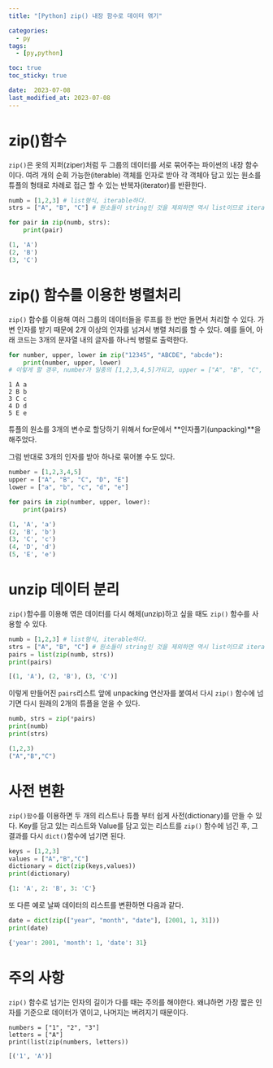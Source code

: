 ```yaml
---
title: "[Python] zip() 내장 함수로 데이터 엮기"

categories:
  - py
tags:
  - [py,python]

toc: true
toc_sticky: true

date:  2023-07-08
last_modified_at: 2023-07-08
---
```

# zip()함수
`zip()`은 옷의 지퍼(ziper)처럼 두 그룹의 데이터를 서로 묶어주는 파이썬의 내장 함수이다. 여려 개의 순회 가능한(iterable) 객체를 인자로 받아 각 객체아 담고 있는 원소를 튜플의 형태로 차례로 접근 할 수 있는 반복자(iterator)를 반환한다.

```python
numb = [1,2,3] # list형식, iterable하다.
strs = ["A", "B", "C"] # 원소들이 string인 것을 제외하면 역시 list이므로 iterable하다.

for pair in zip(numb, strs):
    print(pair)
```
```python
(1, 'A')
(2, 'B')
(3, 'C')
```

# zip() 함수를 이용한 병렬처리
`zip()` 함수를 이용해 여러 그룹의 데이터들을 루프를 한 번만 돌면서 처리할 수 있다. 가변 인자를 받기 때문에 2개 이상의 인자를 넘겨서 병렬 처리를 할 수 있다. 예를 들어, 아래 코드는 3개의 문자열 내의 글자를 하나씩 병렬로 출력한다.
```python
for number, upper, lower in zip("12345", "ABCDE", "abcde"):
    print(number, upper, lower)
# 이렇게 할 경우, number가 일종의 [1,2,3,4,5]가되고, upper = ["A", "B", "C", "D", "E"], lower = ["a", "b", "c", "d", "e"]와 마찬가지이다.
```
```pyhton
1 A a
2 B b
3 C c
4 D d
5 E e
```
튜플의 원소를 3개의 변수로 할당하기 위해서 for문에서 **인자풀기(unpacking)**을 해주었다.

그럼 반대로 3개의 인자를 받아 하나로 묶어볼 수도 있다.

```python
number = [1,2,3,4,5]
upper = ["A", "B", "C", "D", "E"] 
lower = ["a", "b", "c", "d", "e"]

for pairs in zip(number, upper, lower):
    print(pairs)
```
```python
(1, 'A', 'a')
(2, 'B', 'b')
(3, 'C', 'c')
(4, 'D', 'd')
(5, 'E', 'e')
```

# unzip 데이터 분리
`zip()`함수를 이용해 엮은 데이터를 다시 해체(unzip)하고 싶을 때도 `zip()` 함수를 사용할 수 있다.
```python
numb = [1,2,3] # list형식, iterable하다.
strs = ["A", "B", "C"] # 원소들이 string인 것을 제외하면 역시 list이므로 iterable하다.
pairs = list(zip(numb, strs))
print(pairs)
```
```python
[(1, 'A'), (2, 'B'), (3, 'C')]
```

이렇게 만들어진 `pairs`리스트 앞에 unpacking 연산자를 붙여서 다시 `zip()` 함수에 넘기면 다시 원래의 2개의 튜플을 얻을 수 있다.
```python
numb, strs = zip(*pairs)
print(numb)
print(strs)
```
```python
(1,2,3)
("A","B","C")
```

# 사전 변환
`zip()함수`를 이용하면 두 개의 리스트나 튜플 부터 쉽게 사전(dictionary)를 만들 수 있다. Key를 담고 있는 리스트와 Value를 담고 있는 리스트를 `zip()` 함수에 넘긴 후, 그 결과를 다시 `dict()`함수에 넘기면 된다.
```python
keys = [1,2,3]
values = ["A","B","C"]
dictionary = dict(zip(keys,values))
print(dictionary)
```
```python
{1: 'A', 2: 'B', 3: 'C'}
```

또 다른 예로 날짜 데이터의 리스트를 변환하면 다음과 같다.
```python
date = dict(zip(["year", "month", "date"], [2001, 1, 31]))
print(date)
```
```python
{'year': 2001, 'month': 1, 'date': 31}
```

# 주의 사항
`zip()` 함수로 넘기는 인자의 길이가 다를 때는 주의를 해야한다. 왜냐하면 가장 짧은 인자를 기준으로 데이터가 엮이고, 나머지는 버려지기 때문이다.
```ptrhon
numbers = ["1", "2", "3"]
letters = ["A"]
print(list(zip(numbers, letters))
```
```python
[('1', 'A')]
```
```
